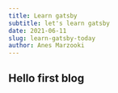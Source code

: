 ```yaml
---
title: Learn gatsby
subtitle: let's learn gatsby
date: 2021-06-11
slug: learn-gatsby-today
author: Anes Marzooki
---
```


## Hello first blog

